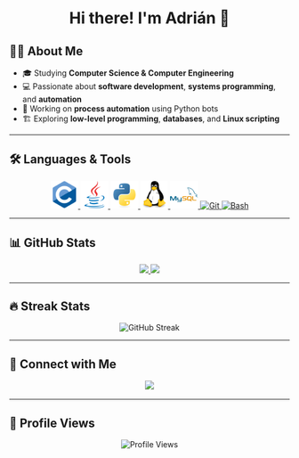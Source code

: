 <div align="center">
  <h1>Hi there! I'm Adrián 👋</h1>
</div>

## 👨‍💻 About Me
- 🎓 Studying **Computer Science & Computer Engineering**
- 💻 Passionate about **software development**, **systems programming**, and **automation**
- 🤖 Working on **process automation** using Python bots
- 🏗️ Exploring **low-level programming**, **databases**, and **Linux scripting**

---

## 🛠️ Languages & Tools
<p align="center">
  <a href="https://www.cprogramming.com/" target="_blank"> <img src="https://raw.githubusercontent.com/devicons/devicon/master/icons/c/c-original.svg" alt="C" width="50" height="50"/> </a>
  <a href="https://www.java.com/" target="_blank"> <img src="https://raw.githubusercontent.com/devicons/devicon/master/icons/java/java-original.svg" alt="Java" width="50" height="50"/> </a>
  <a href="https://www.python.org/" target="_blank"> <img src="https://raw.githubusercontent.com/devicons/devicon/master/icons/python/python-original.svg" alt="Python" width="50" height="50"/> </a>
  <a href="https://www.linux.org/" target="_blank"> <img src="https://raw.githubusercontent.com/devicons/devicon/master/icons/linux/linux-original.svg" alt="Linux" width="50" height="50"/> </a>
  <a href="https://www.mysql.com/" target="_blank"> <img src="https://raw.githubusercontent.com/devicons/devicon/master/icons/mysql/mysql-original-wordmark.svg" alt="MySQL" width="50" height="50"/> </a>
  <a href="https://git-scm.com/" target="_blank"> <img src="https://www.vectorlogo.zone/logos/git-scm/git-scm-icon.svg" alt="Git" width="50" height="50"/> </a>
  <a href="https://www.gnu.org/software/bash/" target="_blank"> <img src="https://upload.wikimedia.org/wikipedia/commons/8/82/Gnu-bash-logo.svg" alt="Bash" width="50" height="50"/> </a>
</p>

---

## 📊 GitHub Stats
<p align="center">
  <a href="https://github.com/aaddrruuss">
    <img height="140em" src="https://github-readme-stats.vercel.app/api?username=aaddrruuss&show_icons=true&theme=algolia&include_all_commits=true&count_private=true"/>
    <img height="140em" src="https://github-readme-stats.vercel.app/api/top-langs/?username=aaddrruuss&layout=compact&langs_count=8&theme=algolia"/>
  </a>
</p>

---

## 🔥 Streak Stats
<p align="center">
  <img src="https://github-readme-streak-stats.herokuapp.com/?user=aaddrruuss&theme=algolia" alt="GitHub Streak" />
</p>

---

## 📢 Connect with Me
<p align="center">
  <a href="https://github.com/aaddrruuss" target="_blank"> <img src="https://img.shields.io/badge/GitHub-181717?style=for-the-badge&logo=github&logoColor=white"/> </a>
</p>

---

## 👀 Profile Views
<p align="center">
  <img src="https://komarev.com/ghpvc/?username=aaddrruuss&color=blue&style=flat-square" alt="Profile Views" />
</p>
